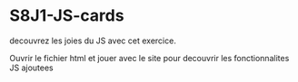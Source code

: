 # S8J1-JS-cards

decouvrez les joies du JS avec cet exercice.

Ouvrir le fichier html et jouer avec le site pour decouvrir les fonctionnalites JS ajoutees
